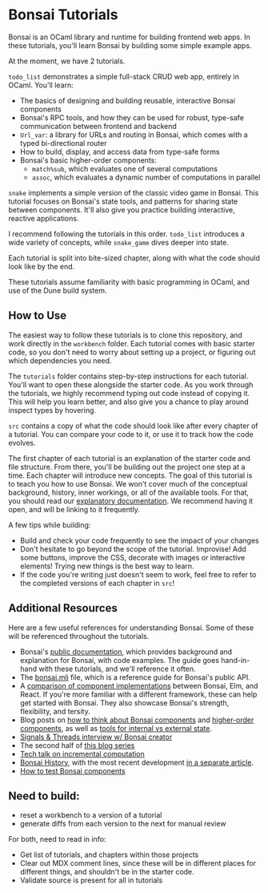 # Bonsai Tutorials

Bonsai is an OCaml library and runtime for building frontend web apps.
In these tutorials, you'll learn Bonsai by building some simple example apps.

At the moment, we have 2 tutorials.

`todo_list` demonstrates a simple full-stack CRUD web app, entirely in OCaml. You'll learn:
- The basics of designing and building reusable, interactive Bonsai components
- Bonsai's RPC tools, and how they can be used for robust, type-safe communication between frontend and backend
- `Url_var`: a library for URLs and routing in Bonsai, which comes with a typed bi-directional router
- How to build, display, and access data from type-safe forms
- Bonsai's basic higher-order components:
  - `match%sub`, which evaluates one of several computations
  - `assoc`, which evaluates a dynamic number of computations in parallel

`snake` implements a simple version of the classic video game in Bonsai.
This tutorial focuses on Bonsai's state tools, and patterns for sharing state between components.
It'll also give you practice building interactive, reactive applications.

I recommend following the tutorials in this order. `todo_list` introduces a wide variety of concepts, while `snake_game` dives deeper into state.

Each tutorial is split into bite-sized chapter, along with what the code should look like by the end.

These tutorials assume familiarity with basic programming in OCaml, and use of the Dune build system.

## How to Use

The easiest way to follow these tutorials is to clone this repository, and work directly in the `workbench` folder.
Each tutorial comes with basic starter code, so you don't need to worry about setting up a project, or figuring out which dependencies you need.

The `tutorials` folder contains step-by-step instructions for each tutorial. You'll want to open these alongside the starter code.
As you work through the tutorials, we highly recommend typing out code instead of copying it. This will help you learn better, and
also give you a chance to play around inspect types by hovering.

`src` contains a copy of what the code should look like after every chapter of a tutorial. You can compare your code to it, or use it to track how the code evolves.

The first chapter of each tutorial is an explanation of the starter code and file structure. From there, you'll be building out the project one step at a time. Each chapter will introduce new concepts.
The goal of this tutorial is to teach you how to use Bonsai.
We won't cover much of the conceptual background, history, inner workings, or all of the available tools.
For that, you should read our [explanatory documentation](https://bonsai.red/). We recommend having it open, and will be linking to it frequently.

A few tips while building:

- Build and check your code frequently to see the impact of your changes
- Don't hesitate to go beyond the scope of the tutorial.
  Improvise! Add some buttons, improve the CSS, decorate with images or interactive elements!
  Trying new things is the best way to learn.
- If the code you're writing just doesn't seem to work, feel free to refer to
  the completed versions of each chapter in `src`!

## Additional Resources

Here are a few useful references for understanding Bonsai. Some of these will be referenced throughout the tutorials.

* Bonsai's [public documentation](https://bonsai.red/), which provides background and explanation for Bonsai, with code examples. The guide goes hand-in-hand with these tutorials, and we'll reference it often.
* The [bonsai.mli](https://github.com/janestreet/bonsai/blob/master/src/bonsai.mli) file, which is a reference guide for Bonsai's public API.
* A [comparison of component implementations](https://github.com/TyOverby/composition-comparison/blob/main/readme.md) between Bonsai, Elm, and React. If you're more familiar with a different framework, these can help get started with Bonsai. They also showcase Bonsai's strength, flexibility, and tersity.
* Blog posts on [how to think about Bonsai components](https://gist.github.com/TyOverby/daf9a92db08d1c724f298bfb943f5a3e) and [higher-order components](https://gist.github.com/TyOverby/cf9b79bab1cf96369411c761c9406d95), as well as [tools for internal vs external state](https://gist.github.com/TyOverby/fa89d5c3ef9ef5830f0a5146da98ebd5).
* [Signals & Threads interview w/ Bonsai creator](https://signalsandthreads.com/building-a-ui-framework/)
* The second half of [this blog series](https://ceramichacker.com/blog/category/ocaml-webdev)
* [Tech talk on incremental computation](https://www.youtube.com/watch?v=G6a5G5i4gQU)
* [Bonsai History](https://github.com/janestreet/bonsai/blob/master/docs/blogs/history.md), with the most recent development [in a separate article](https://github.com/janestreet/bonsai/blob/master/docs/blogs/proc.md).
* [How to test Bonsai components](https://github.com/janestreet/bonsai/blob/master/docs/blogs/testing.md)

## Need to build:

- reset a workbench to a version of a tutorial
- generate diffs from each version to the next for manual review

For both, need to read in info:

- Get list of tutorials, and chapters within those projects
- Clear out MDX comment lines, since these will be in different places for different things, and shouldn't be in the starter code.
- Validate source is present for all in tutorials
